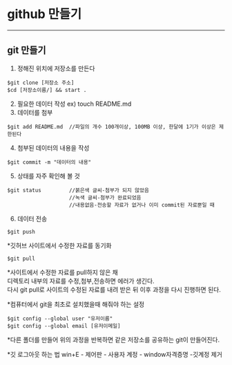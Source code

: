 # github 만들기

---

## git 만들기

1. 정해진 위치에 저장소를 만든다 
```shell
$git clone [저장소 주소]
$cd [저장소이름/] && start .
```

2. 필요한 데이터 작성 ex) touch README.md
3. 데이터를 첨부
```shell
$git add README.md	//파일의 개수 100개이상, 100MB 이상, 한달에 1기가 이상은 제한된다
```
4. 첨부된 데이터의 내용을 작성
```shell
$git commit -m "데이터의 내용"
```
5. 상태를 자주 확인해 볼 것
```shell
$git status			//붉은색 글씨-첨부가 되지 않았음
					//녹색 글씨-첨부가 완료되었음
					//내용없음-전송할 자료가 없거나 이미 commit된 자료뿐일 때
```
6. 데이터 전송
```shell
$git push
```

*깃허브 사이트에서 수정한 자료를 동기화
```shell
$git pull

```
*사이트에서 수정한 자료를 pull하지 않은 채 <br />  디렉토리 내부의 자료를 수정,첨부,전송하면 에러가 생긴다.<br /> 다시 git pull로 사이트의 수정된 자료를 내려 받은 뒤 이후 과정을 다시 진행하면 된다.

*컴퓨터에서 git을 최초로 설치했을때 해줘야 하는 설정

```shell
$git config --global user "유저이름"
$git config --global email [유저이메일]
```

*다른 폴더를 만들어 위의 과정을 반복하면 같은 저장소를 공유하는 git이 만들어진다.

*깃 로그아웃 하는 법
win+E - 제어판 - 사용자 계정 - window자격증명 -깃계정 제거
